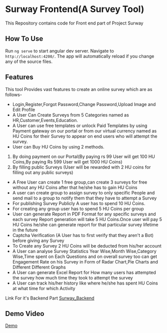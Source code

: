 # Surway Frontend(A Survey Tool)

This Repository contains code for Front end part of Project Surway 

## How To Use

Run `ng serve` to start angular dev server. Navigate to `http://localhost:4200/`. The app will automatically reload if you change any of the source files.

## Features

This tool Provides vast features to create an online survey which are as follows-
* Login,Register,Forgot Password,Change Password,Upload Image and Edit Profile
* A User Can Create Surveys from 5 Categories named as HR,Customer,Events,Education.
* A User can use free templates or unlock Paid Templates by using Payment gateway on our portal or from our virtual currency named as HU Coins for their Survey to appear on end users who will attempt the survey.
* User can Buy HU Coins by using 2 methods.
1) By doing payment on our Portal(By paying rs 99 User will get 100 HU Coins,By paying Rs 599 User will get 1000 HU Coins)
2) By filling public Surveys (User will be rewarded with 2 HU coins for filling out any public surveys)  
* A Free User can create 1 free group,can create 3 surveys for free without any HU Coins after that he/she has to gain HU Coins
* A user can create group to assign survey to only specific People and send mail to a group to notify them that they have to attempt a Survey
* For publishing Survey Publicly A user has to spend 10 HU Coins.
* For creating any group user has to spend 5 HU Coins per group
* User can generate Report in PDF Format for any specific surveys and each survey Report generation will take 5 HU Coins.Once user will pay 5 HU Coins he/she can generate report for that particular survey lifetime in the future
* Captcha Verification (A User has to first verify that they aren't a Bot) before giving any Survey
* To Create any Survey 2 HU Coins will be deducted from his/her account
* A User can analyse Survey Statistics Year Wise,Month Wise,Category Wise,Time spent on Each Questions and on overall survey too can get Engagement Rate on his Survey in Form of Radar Chart,Pie Charts and Different Different Graphs
* A User can generate Excel Report for How many users has attempted the survey how much time they took to attempt the survey
* A User can track his/her history like where he/she has spent HU Coins at what time for which Activity

Link For it's Backend Part 
[Surway_Backend](https://github.com/saksham2105/surway_backend)
## Demo Video
[Demo](https://youtu.be/BA7WiKWd5b8)
